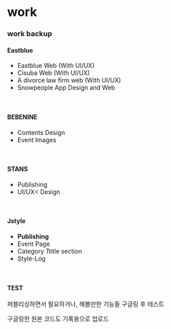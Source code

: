 # work
<h3>work backup</h3>
<h4>Eastblue</h4>
<ul>
  <li>Eastblue Web (With UI/UX)</li>
  <li>Cisuba Web (With UI/UX)</li>
  <li>A divorce law firm web (With UI/UX)</li>
  <li>Snowpeople App Design and Web</li>
</ul>
<br />
<h4>BEBENINE</h4>
<ul>
  <li>Contents Design</li>
  <li>Event Images</li>
</ul>
<br />
<h4>STANS</h4>
<ul>
  <li>Publishing</li>
  <li>UI/UX< Design</li>
</ul>
<br />
<h4>Jstyle</h4>
<ul>
  <li><b>Publishing</b></li>
  <li>Event Page</li>
  <li>Category Ttitle section</li>
  <li>Style-Log</li>
</ul>
<br />
<h4>TEST</h4>
<p>퍼블리싱하면서 필요하거나, 해볼만한 기능들 구글링 후 테스트</p>
<p>구글링한 원본 코드도 기록용으로 업로드</p>
